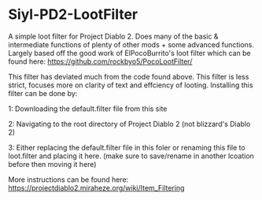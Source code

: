 # Siyl-PD2-LootFilter
A simple loot filter for Project Diablo 2. Does many of the basic & intermediate functions of plenty of other mods + some advanced functions. 
Largely based off the good work of ElPocoBurrito's loot filter which can be found here: 
https://github.com/rockbyo5/PocoLootFilter/

This filter has deviated much from the code found above. This filter is less strict, focuses more on clarity of text and effciency of looting.
Installing this filter can be done by:

1: Downloading the default.filter file from this site

2: Navigating to the root directory of Project Diablo 2 (not blizzard's Diablo 2)

3: Either replacing the default.filter file in this foler or renaming this file to loot.filter and placing it here. (make sure to save/rename in another lcoation before then moving it here)

More instructions can be found here: 
https://projectdiablo2.miraheze.org/wiki/Item_Filtering
